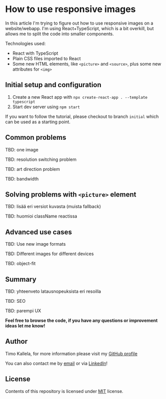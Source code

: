 # How to use responsive images

In this article I'm trying to figure out how to use responsive images on a website/webapp. I'm using React+TypeScript, which is a bit overkill, but allows me to split the code into smaller components.

Technologies used:

- React with TypeScript
- Plain CSS files imported to React
- Some new HTML elements, like `<picture>` and `<source>`, plus some new attributes for `<img>`

## Initial setup and configuration

1. Create a new React app with `npx create-react-app . --template typescript`
2. Start dev server using `npm start`

If you want to follow the tutorial, please checkout to branch `initial` which can be used as a starting point.

## Common problems

TBD: one image

TBD: resolution switching problem

TBD: art direction problem

TBD: bandwidth

## Solving problems with `<picture>` element

TBD: lisää eri versiot kuvasta (muista fallback)

TBD: huomioi className reactissa

## Advanced use cases

TBD: Use new image formats

TBD: Different images for different devices

TBD: object-fit

## Summary

TBD: yhteenveto latausnopeuksista eri resoilla

TBD: SEO

TBD: parempi UX

**Feel free to browse the code, if you have any questions or improvement ideas let me know!**

## Author

Timo Kallela, for more information please visit my [GitHub profile](https://github.com/kallelat)

You can also contact me by [email](mailto:timo.kallela@gmail.com) or via [LinkedIn](https://www.linkedin.com/in/kallelat/)!

## License

Contents of this repository is licensed under [MIT](LICENSE) license.
